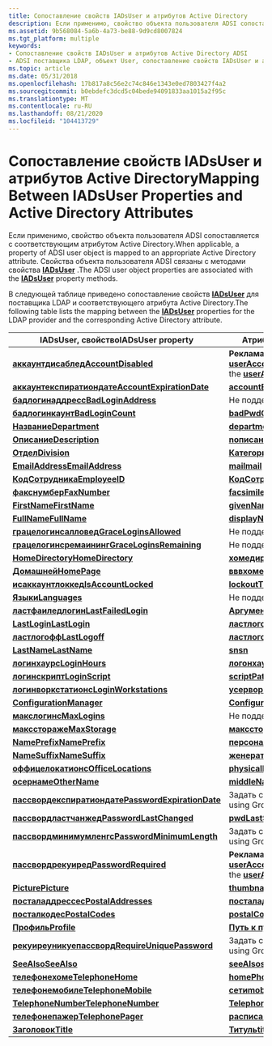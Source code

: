 ```yaml
---
title: Сопоставление свойств IADsUser и атрибутов Active Directory
description: Если применимо, свойство объекта пользователя ADSI сопоставляется с соответствующим атрибутом Active Directory. Свойства объекта пользователя ADSI связаны с методами свойства IADsUser.
ms.assetid: 9b568084-5a6b-4a73-be88-9d9cd8007824
ms.tgt_platform: multiple
keywords:
- Сопоставление свойств IADsUser и атрибутов Active Directory ADSI
- ADSI поставщика LDAP, объект User, сопоставление свойств IADsUser и атрибутов Active Directory
ms.topic: article
ms.date: 05/31/2018
ms.openlocfilehash: 17b817a8c56e2c74c846e1343e0ed7803427f4a2
ms.sourcegitcommit: b0ebdefc3dcd5c04bede94091833aa1015a2f95c
ms.translationtype: MT
ms.contentlocale: ru-RU
ms.lasthandoff: 08/21/2020
ms.locfileid: "104413729"
---
```

# <a name="mapping-between-iadsuser-properties-and-active-directory-attributes"></a><span data-ttu-id="585cd-106">Сопоставление свойств IADsUser и атрибутов Active Directory</span><span class="sxs-lookup"><span data-stu-id="585cd-106">Mapping Between IADsUser Properties and Active Directory Attributes</span></span>

<span data-ttu-id="585cd-107">Если применимо, свойство объекта пользователя ADSI сопоставляется с соответствующим атрибутом Active Directory.</span><span class="sxs-lookup"><span data-stu-id="585cd-107">When applicable, a property of ADSI user object is mapped to an appropriate Active Directory attribute.</span></span> <span data-ttu-id="585cd-108">Свойства объекта пользователя ADSI связаны с методами свойства [**IADsUser**](/windows/desktop/api/Iads/nn-iads-iadsuser) .</span><span class="sxs-lookup"><span data-stu-id="585cd-108">The ADSI user object properties are associated with the [**IADsUser**](/windows/desktop/api/Iads/nn-iads-iadsuser) property methods.</span></span>

<span data-ttu-id="585cd-109">В следующей таблице приведено сопоставление свойств [**IADsUser**](/windows/desktop/api/Iads/nn-iads-iadsuser) для поставщика LDAP и соответствующего атрибута Active Directory.</span><span class="sxs-lookup"><span data-stu-id="585cd-109">The following table lists the mapping between the [**IADsUser**](/windows/desktop/api/Iads/nn-iads-iadsuser) properties for the LDAP provider and the corresponding Active Directory attribute.</span></span>



| <span data-ttu-id="585cd-110">IADsUser, свойство</span><span class="sxs-lookup"><span data-stu-id="585cd-110">IADsUser property</span></span>                                           | <span data-ttu-id="585cd-111">Атрибут Active Directory</span><span class="sxs-lookup"><span data-stu-id="585cd-111">Active Directory attribute</span></span>                                                                                  |
|-------------------------------------------------------------|-------------------------------------------------------------------------------------------------------------|
| [<span data-ttu-id="585cd-112">**аккаунтдисаблед**</span><span class="sxs-lookup"><span data-stu-id="585cd-112">**AccountDisabled**</span></span>](iadsuser-property-methods.md)        | <span data-ttu-id="585cd-113">**Реклама \_ Флаг УФ \_ аккаунтдисабле** в атрибуте [**userAccountControl**](/windows/desktop/ADSchema/a-useraccountcontrol) .</span><span class="sxs-lookup"><span data-stu-id="585cd-113">**ADS\_UF\_ACCOUNTDISABLE** flag in the [**userAccountControl**](/windows/desktop/ADSchema/a-useraccountcontrol) attribute.</span></span>  |
| [<span data-ttu-id="585cd-114">**аккаунтекспиратиондате**</span><span class="sxs-lookup"><span data-stu-id="585cd-114">**AccountExpirationDate**</span></span>](iadsuser-property-methods.md)  | [<span data-ttu-id="585cd-115">**accountExpires**</span><span class="sxs-lookup"><span data-stu-id="585cd-115">**accountExpires**</span></span>](/windows/desktop/ADSchema/a-accountexpires)                                                             |
| [<span data-ttu-id="585cd-116">**бадлогинаддресс**</span><span class="sxs-lookup"><span data-stu-id="585cd-116">**BadLoginAddress**</span></span>](iadsuser-property-methods.md)        | <span data-ttu-id="585cd-117">Не поддерживается.</span><span class="sxs-lookup"><span data-stu-id="585cd-117">Not Supported.</span></span>                                                                                              |
| [<span data-ttu-id="585cd-118">**бадлогинкаунт**</span><span class="sxs-lookup"><span data-stu-id="585cd-118">**BadLoginCount**</span></span>](iadsuser-property-methods.md)          | [<span data-ttu-id="585cd-119">**badPwdCount**</span><span class="sxs-lookup"><span data-stu-id="585cd-119">**badPwdCount**</span></span>](/windows/desktop/ADSchema/a-badpwdcount)                                                                   |
| [<span data-ttu-id="585cd-120">**Название**</span><span class="sxs-lookup"><span data-stu-id="585cd-120">**Department**</span></span>](iadsuser-property-methods.md)             | [<span data-ttu-id="585cd-121">**department**</span><span class="sxs-lookup"><span data-stu-id="585cd-121">**department**</span></span>](/windows/desktop/ADSchema/a-department)                                                                     |
| [<span data-ttu-id="585cd-122">**Описание**</span><span class="sxs-lookup"><span data-stu-id="585cd-122">**Description**</span></span>](iadsuser-property-methods.md)            | [<span data-ttu-id="585cd-123">**nописание**</span><span class="sxs-lookup"><span data-stu-id="585cd-123">**description**</span></span>](/windows/desktop/ADSchema/a-description)                                                                   |
| [<span data-ttu-id="585cd-124">**Отдел**</span><span class="sxs-lookup"><span data-stu-id="585cd-124">**Division**</span></span>](iadsuser-property-methods.md)               | [<span data-ttu-id="585cd-125">**Категория**</span><span class="sxs-lookup"><span data-stu-id="585cd-125">**division**</span></span>](/windows/desktop/ADSchema/a-division)                                                                         |
| [<span data-ttu-id="585cd-126">**EmailAddress**</span><span class="sxs-lookup"><span data-stu-id="585cd-126">**EmailAddress**</span></span>](iadsuser-property-methods.md)           | [<span data-ttu-id="585cd-127">**mail**</span><span class="sxs-lookup"><span data-stu-id="585cd-127">**mail**</span></span>](/windows/desktop/ADSchema/a-mail)                                                                                 |
| [<span data-ttu-id="585cd-128">**КодСотрудника**</span><span class="sxs-lookup"><span data-stu-id="585cd-128">**EmployeeID**</span></span>](iadsuser-property-methods.md)             | [<span data-ttu-id="585cd-129">**КодСотрудника**</span><span class="sxs-lookup"><span data-stu-id="585cd-129">**employeeID**</span></span>](/windows/desktop/ADSchema/a-employeeid)                                                                     |
| [<span data-ttu-id="585cd-130">**факснумбер**</span><span class="sxs-lookup"><span data-stu-id="585cd-130">**FaxNumber**</span></span>](iadsuser-property-methods.md)              | [<span data-ttu-id="585cd-131">**facsimileTelephoneNumber**</span><span class="sxs-lookup"><span data-stu-id="585cd-131">**facsimileTelephoneNumber**</span></span>](/windows/desktop/ADSchema/a-facsimiletelephonenumber)                                         |
| [<span data-ttu-id="585cd-132">**FirstName**</span><span class="sxs-lookup"><span data-stu-id="585cd-132">**FirstName**</span></span>](iadsuser-property-methods.md)              | [<span data-ttu-id="585cd-133">**givenName**</span><span class="sxs-lookup"><span data-stu-id="585cd-133">**givenName**</span></span>](/windows/desktop/ADSchema/a-givenname)                                                                       |
| [<span data-ttu-id="585cd-134">**FullName**</span><span class="sxs-lookup"><span data-stu-id="585cd-134">**FullName**</span></span>](iadsuser-property-methods.md)               | [<span data-ttu-id="585cd-135">**displayName**</span><span class="sxs-lookup"><span data-stu-id="585cd-135">**displayName**</span></span>](/windows/desktop/ADSchema/a-displayname)                                                                   |
| [<span data-ttu-id="585cd-136">**грацелогинсалловед**</span><span class="sxs-lookup"><span data-stu-id="585cd-136">**GraceLoginsAllowed**</span></span>](iadsuser-property-methods.md)     | <span data-ttu-id="585cd-137">Не поддерживается.</span><span class="sxs-lookup"><span data-stu-id="585cd-137">Not Supported.</span></span>                                                                                              |
| [<span data-ttu-id="585cd-138">**грацелогинсремаининг**</span><span class="sxs-lookup"><span data-stu-id="585cd-138">**GraceLoginsRemaining**</span></span>](iadsuser-property-methods.md)   | <span data-ttu-id="585cd-139">Не поддерживается.</span><span class="sxs-lookup"><span data-stu-id="585cd-139">Not Supported.</span></span>                                                                                              |
| [<span data-ttu-id="585cd-140">**HomeDirectory**</span><span class="sxs-lookup"><span data-stu-id="585cd-140">**HomeDirectory**</span></span>](iadsuser-property-methods.md)          | [<span data-ttu-id="585cd-141">**хомедиректори**</span><span class="sxs-lookup"><span data-stu-id="585cd-141">**homeDirectory**</span></span>](/windows/desktop/ADSchema/a-homedirectory)                                                               |
| [<span data-ttu-id="585cd-142">**Домашней**</span><span class="sxs-lookup"><span data-stu-id="585cd-142">**HomePage**</span></span>](iadsuser-property-methods.md)               | [<span data-ttu-id="585cd-143">**вввхомепаже**</span><span class="sxs-lookup"><span data-stu-id="585cd-143">**wWWHomePage**</span></span>](/windows/desktop/ADSchema/a-wwwhomepage)                                                                   |
| [<span data-ttu-id="585cd-144">**исаккаунтлоккед**</span><span class="sxs-lookup"><span data-stu-id="585cd-144">**IsAccountLocked**</span></span>](iadsuser-property-methods.md)        | [<span data-ttu-id="585cd-145">**lockoutTime**</span><span class="sxs-lookup"><span data-stu-id="585cd-145">**lockoutTime**</span></span>](/windows/desktop/ADSchema/a-lockouttime)                                                                   |
| [<span data-ttu-id="585cd-146">**Языки**</span><span class="sxs-lookup"><span data-stu-id="585cd-146">**Languages**</span></span>](iadsuser-property-methods.md)              | <span data-ttu-id="585cd-147">Не поддерживается.</span><span class="sxs-lookup"><span data-stu-id="585cd-147">Not Supported.</span></span>                                                                                              |
| [<span data-ttu-id="585cd-148">**ластфаиледлогин**</span><span class="sxs-lookup"><span data-stu-id="585cd-148">**LastFailedLogin**</span></span>](iadsuser-property-methods.md)        | [<span data-ttu-id="585cd-149">**Аргументы badPasswordTime**</span><span class="sxs-lookup"><span data-stu-id="585cd-149">**badPasswordTime**</span></span>](/windows/desktop/ADSchema/a-badpasswordtime)                                                           |
| [<span data-ttu-id="585cd-150">**LastLogin**</span><span class="sxs-lookup"><span data-stu-id="585cd-150">**LastLogin**</span></span>](iadsuser-property-methods.md)              | [<span data-ttu-id="585cd-151">**ластлогон**</span><span class="sxs-lookup"><span data-stu-id="585cd-151">**lastLogon**</span></span>](/windows/desktop/ADSchema/a-lastlogon)                                                                       |
| [<span data-ttu-id="585cd-152">**ластлогофф**</span><span class="sxs-lookup"><span data-stu-id="585cd-152">**LastLogoff**</span></span>](iadsuser-property-methods.md)             | [<span data-ttu-id="585cd-153">**ластлогофф**</span><span class="sxs-lookup"><span data-stu-id="585cd-153">**lastLogoff**</span></span>](/windows/desktop/ADSchema/a-lastlogoff)                                                                     |
| [<span data-ttu-id="585cd-154">**LastName**</span><span class="sxs-lookup"><span data-stu-id="585cd-154">**LastName**</span></span>](iadsuser-property-methods.md)               | [<span data-ttu-id="585cd-155">**sn**</span><span class="sxs-lookup"><span data-stu-id="585cd-155">**sn**</span></span>](/windows/desktop/ADSchema/a-sn)                                                                                     |
| [<span data-ttu-id="585cd-156">**логинхаурс**</span><span class="sxs-lookup"><span data-stu-id="585cd-156">**LoginHours**</span></span>](iadsuser-property-methods.md)             | [<span data-ttu-id="585cd-157">**логонхаурс**</span><span class="sxs-lookup"><span data-stu-id="585cd-157">**logonHours**</span></span>](/windows/desktop/ADSchema/a-logonhours)                                                                     |
| [<span data-ttu-id="585cd-158">**логинскрипт**</span><span class="sxs-lookup"><span data-stu-id="585cd-158">**LoginScript**</span></span>](iadsuser-property-methods.md)            | [<span data-ttu-id="585cd-159">**scriptPath**</span><span class="sxs-lookup"><span data-stu-id="585cd-159">**scriptPath**</span></span>](/windows/desktop/ADSchema/a-scriptpath)                                                                     |
| [<span data-ttu-id="585cd-160">**логинворкстатионс**</span><span class="sxs-lookup"><span data-stu-id="585cd-160">**LoginWorkstations**</span></span>](iadsuser-property-methods.md)      | [<span data-ttu-id="585cd-161">**усерворкстатионс**</span><span class="sxs-lookup"><span data-stu-id="585cd-161">**userWorkstations**</span></span>](/windows/desktop/ADSchema/a-userworkstations)                                                         |
| [<span data-ttu-id="585cd-162">**Configuration**</span><span class="sxs-lookup"><span data-stu-id="585cd-162">**Manager**</span></span>](iadsuser-property-methods.md)                | [<span data-ttu-id="585cd-163">**Configuration**</span><span class="sxs-lookup"><span data-stu-id="585cd-163">**manager**</span></span>](/windows/desktop/ADSchema/a-manager)                                                                           |
| [<span data-ttu-id="585cd-164">**макслогинс**</span><span class="sxs-lookup"><span data-stu-id="585cd-164">**MaxLogins**</span></span>](iadsuser-property-methods.md)              | <span data-ttu-id="585cd-165">Не поддерживается.</span><span class="sxs-lookup"><span data-stu-id="585cd-165">Not Supported.</span></span>                                                                                              |
| [<span data-ttu-id="585cd-166">**максстораже**</span><span class="sxs-lookup"><span data-stu-id="585cd-166">**MaxStorage**</span></span>](iadsuser-property-methods.md)             | [<span data-ttu-id="585cd-167">**максстораже**</span><span class="sxs-lookup"><span data-stu-id="585cd-167">**maxStorage**</span></span>](/windows/desktop/ADSchema/a-maxstorage)                                                                     |
| [<span data-ttu-id="585cd-168">**NamePrefix**</span><span class="sxs-lookup"><span data-stu-id="585cd-168">**NamePrefix**</span></span>](iadsuser-property-methods.md)             | [<span data-ttu-id="585cd-169">**персоналтитле**</span><span class="sxs-lookup"><span data-stu-id="585cd-169">**personalTitle**</span></span>](/windows/desktop/ADSchema/a-personaltitle)                                                               |
| [<span data-ttu-id="585cd-170">**NameSuffix**</span><span class="sxs-lookup"><span data-stu-id="585cd-170">**NameSuffix**</span></span>](iadsuser-property-methods.md)             | [<span data-ttu-id="585cd-171">**женератионкуалифиер**</span><span class="sxs-lookup"><span data-stu-id="585cd-171">**generationQualifier**</span></span>](/windows/desktop/ADSchema/a-generationqualifier)                                                   |
| [<span data-ttu-id="585cd-172">**оффицелокатионс**</span><span class="sxs-lookup"><span data-stu-id="585cd-172">**OfficeLocations**</span></span>](iadsuser-property-methods.md)        | [<span data-ttu-id="585cd-173">**physicalDeliveryOfficeName**</span><span class="sxs-lookup"><span data-stu-id="585cd-173">**physicalDeliveryOfficeName**</span></span>](/windows/desktop/ADSchema/a-physicaldeliveryofficename)                                     |
| [<span data-ttu-id="585cd-174">**осернаме**</span><span class="sxs-lookup"><span data-stu-id="585cd-174">**OtherName**</span></span>](iadsuser-property-methods.md)              | [<span data-ttu-id="585cd-175">**middleName**</span><span class="sxs-lookup"><span data-stu-id="585cd-175">**middleName**</span></span>](/windows/desktop/ADSchema/a-middlename)                                                                     |
| [<span data-ttu-id="585cd-176">**пассвордекспиратиондате**</span><span class="sxs-lookup"><span data-stu-id="585cd-176">**PasswordExpirationDate**</span></span>](iadsuser-property-methods.md) | <span data-ttu-id="585cd-177">Задать с помощью редактора групповая политика</span><span class="sxs-lookup"><span data-stu-id="585cd-177">Set using Group Policy Editor</span></span>                                                                               |
| [<span data-ttu-id="585cd-178">**пассвордластчанжед**</span><span class="sxs-lookup"><span data-stu-id="585cd-178">**PasswordLastChanged**</span></span>](iadsuser-property-methods.md)    | [<span data-ttu-id="585cd-179">**pwdLastSet**</span><span class="sxs-lookup"><span data-stu-id="585cd-179">**pwdLastSet**</span></span>](/windows/desktop/ADSchema/a-pwdlastset)                                                                     |
| [<span data-ttu-id="585cd-180">**пассвордминимумленгс**</span><span class="sxs-lookup"><span data-stu-id="585cd-180">**PasswordMinimumLength**</span></span>](iadsuser-property-methods.md)  | <span data-ttu-id="585cd-181">Задать с помощью редактора групповая политика</span><span class="sxs-lookup"><span data-stu-id="585cd-181">Set using Group Policy Editor</span></span>                                                                               |
| [<span data-ttu-id="585cd-182">**пассвордрекуиред**</span><span class="sxs-lookup"><span data-stu-id="585cd-182">**PasswordRequired**</span></span>](iadsuser-property-methods.md)       | <span data-ttu-id="585cd-183">**Реклама \_ Флаг УФ \_ PASSWD \_ нотрекд** в атрибуте [**userAccountControl**](/windows/desktop/ADSchema/a-useraccountcontrol) .</span><span class="sxs-lookup"><span data-stu-id="585cd-183">**ADS\_UF\_PASSWD\_NOTREQD** flag in the [**userAccountControl**](/windows/desktop/ADSchema/a-useraccountcontrol) attribute.</span></span> |
| [<span data-ttu-id="585cd-184">**Picture**</span><span class="sxs-lookup"><span data-stu-id="585cd-184">**Picture**</span></span>](iadsuser-property-methods.md)                | [<span data-ttu-id="585cd-185">**thumbnailPhoto;**</span><span class="sxs-lookup"><span data-stu-id="585cd-185">**thumbnailPhoto**</span></span>](/windows/desktop/ADSchema/a-thumbnailphoto)                                                             |
| [<span data-ttu-id="585cd-186">**посталаддрессес**</span><span class="sxs-lookup"><span data-stu-id="585cd-186">**PostalAddresses**</span></span>](iadsuser-property-methods.md)        | [<span data-ttu-id="585cd-187">**посталаддресс**</span><span class="sxs-lookup"><span data-stu-id="585cd-187">**postalAddress**</span></span>](/windows/desktop/ADSchema/a-postaladdress)                                                               |
| [<span data-ttu-id="585cd-188">**посталкодес**</span><span class="sxs-lookup"><span data-stu-id="585cd-188">**PostalCodes**</span></span>](iadsuser-property-methods.md)            | [<span data-ttu-id="585cd-189">**postalCode**</span><span class="sxs-lookup"><span data-stu-id="585cd-189">**postalCode**</span></span>](/windows/desktop/ADSchema/a-postalcode)                                                                     |
| [<span data-ttu-id="585cd-190">**Профиль**</span><span class="sxs-lookup"><span data-stu-id="585cd-190">**Profile**</span></span>](iadsuser-property-methods.md)                | [<span data-ttu-id="585cd-191">**Путь к пути**</span><span class="sxs-lookup"><span data-stu-id="585cd-191">**profilePath**</span></span>](/windows/desktop/ADSchema/a-profilepath)                                                                   |
| [<span data-ttu-id="585cd-192">**рекуиреуникуепассворд**</span><span class="sxs-lookup"><span data-stu-id="585cd-192">**RequireUniquePassword**</span></span>](iadsuser-property-methods.md)  | <span data-ttu-id="585cd-193">Задать с помощью редактора групповая политика</span><span class="sxs-lookup"><span data-stu-id="585cd-193">Set using Group Policy Editor</span></span>                                                                               |
| [<span data-ttu-id="585cd-194">**SeeAlso**</span><span class="sxs-lookup"><span data-stu-id="585cd-194">**SeeAlso**</span></span>](iadsuser-property-methods.md)                | [<span data-ttu-id="585cd-195">**seeAlso**</span><span class="sxs-lookup"><span data-stu-id="585cd-195">**seeAlso**</span></span>](/windows/desktop/ADSchema/a-seealso)                                                                           |
| [<span data-ttu-id="585cd-196">**телефонехоме**</span><span class="sxs-lookup"><span data-stu-id="585cd-196">**TelephoneHome**</span></span>](iadsuser-property-methods.md)          | [<span data-ttu-id="585cd-197">**homePhone**</span><span class="sxs-lookup"><span data-stu-id="585cd-197">**homePhone**</span></span>](/windows/desktop/ADSchema/a-homephone)                                                                       |
| [<span data-ttu-id="585cd-198">**телефонемобиле**</span><span class="sxs-lookup"><span data-stu-id="585cd-198">**TelephoneMobile**</span></span>](iadsuser-property-methods.md)        | [<span data-ttu-id="585cd-199">**сети**</span><span class="sxs-lookup"><span data-stu-id="585cd-199">**mobile**</span></span>](/windows/desktop/ADSchema/a-mobile)                                                                             |
| [<span data-ttu-id="585cd-200">**TelephoneNumber**</span><span class="sxs-lookup"><span data-stu-id="585cd-200">**TelephoneNumber**</span></span>](iadsuser-property-methods.md)        | [<span data-ttu-id="585cd-201">**TelephoneNumber**</span><span class="sxs-lookup"><span data-stu-id="585cd-201">**telephoneNumber**</span></span>](/windows/desktop/ADSchema/a-telephonenumber)                                                           |
| [<span data-ttu-id="585cd-202">**телефонепажер**</span><span class="sxs-lookup"><span data-stu-id="585cd-202">**TelephonePager**</span></span>](iadsuser-property-methods.md)         | [<span data-ttu-id="585cd-203">**расписан**</span><span class="sxs-lookup"><span data-stu-id="585cd-203">**pager**</span></span>](/windows/desktop/ADSchema/a-pager)                                                                               |
| [<span data-ttu-id="585cd-204">**Заголовок**</span><span class="sxs-lookup"><span data-stu-id="585cd-204">**Title**</span></span>](iadsuser-property-methods.md)                  | [<span data-ttu-id="585cd-205">**Титуль**</span><span class="sxs-lookup"><span data-stu-id="585cd-205">**title**</span></span>](/windows/desktop/ADSchema/a-title)                                                                               |



 

 

 